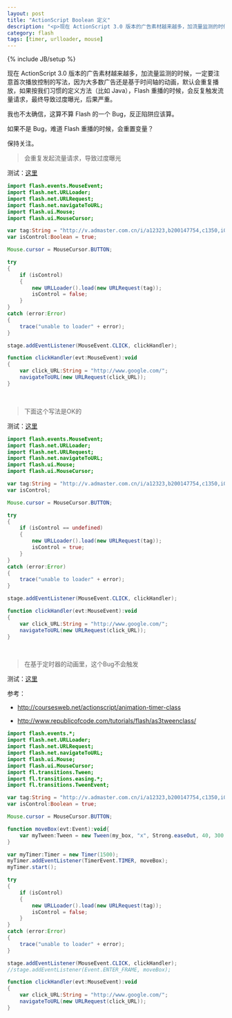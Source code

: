 ```yaml
---
layout: post
title: "ActionScript Boolean 定义"
description: "<p>现在 ActionScript 3.0 版本的广告素材越来越多，加流量监测的时候，一定要注意首次播放控制的写法，因为大多数广告还是基于时间轴的动画，默认会重复播放，如果按我们习惯的定义方法（比如 Java），Flash 重播的时候，会反复触发流量请求，最终导致过度曝光，后果严重。</p><p>我也不太确信，这算不算 Flash 的一个 Bug，反正陷阱应该算。</p><p>如果不是 Bug，难道 Flash 重播的时候，会重置变量？</p>"
category: flash
tags: [timer, urlloader, mouse]
---
```

{% include JB/setup %}

现在 ActionScript 3.0 版本的广告素材越来越多，加流量监测的时候，一定要注意首次播放控制的写法，因为大多数广告还是基于时间轴的动画，默认会重复播放，如果按我们习惯的定义方法（比如 Java），Flash 重播的时候，会反复触发流量请求，最终导致过度曝光，后果严重。

我也不太确信，这算不算 Flash 的一个 Bug，反正陷阱应该算。

如果不是 Bug，难道 Flash 重播的时候，会重置变量？

保持关注。

<blockquote class="warning">
会重复发起流量请求，导致过度曝光
</blockquote>

测试：[这里](/demo/impbug/test-1.html)

```actionscript
import flash.events.MouseEvent;
import flash.net.URLLoader;
import flash.net.URLRequest;
import flash.net.navigateToURL;
import flash.ui.Mouse;
import flash.ui.MouseCursor;

var tag:String = "http://v.admaster.com.cn/i/a12323,b200147754,c1350,i0,m201,h" + new Date().getTime();
var isControl:Boolean = true;

Mouse.cursor = MouseCursor.BUTTON;

try
{
	if (isControl)
	{
		new URLLoader().load(new URLRequest(tag));
		isControl = false;
	}
}
catch (error:Error)
{
	trace("unable to loader" + error);
}

stage.addEventListener(MouseEvent.CLICK, clickHandler);

function clickHandler(evt:MouseEvent):void
{
	var click_URL:String = "http://www.google.com/";
	navigateToURL(new URLRequest(click_URL));
}
```
<br/>

>下面这个写法是OK的

测试：[这里](/demo/impbug/test-2.html)


```actionscript
import flash.events.MouseEvent;
import flash.net.URLLoader;
import flash.net.URLRequest;
import flash.net.navigateToURL;
import flash.ui.Mouse;
import flash.ui.MouseCursor;

var tag:String = "http://v.admaster.com.cn/i/a12323,b200147754,c1350,i0,m201,h" + new Date().getTime();
var isControl;

Mouse.cursor = MouseCursor.BUTTON;

try
{
	if (isControl == undefined)
	{
		new URLLoader().load(new URLRequest(tag));
		isControl = true;
	}
}
catch (error:Error)
{
	trace("unable to loader" + error);
}

stage.addEventListener(MouseEvent.CLICK, clickHandler);

function clickHandler(evt:MouseEvent):void
{
	var click_URL:String = "http://www.google.com/";
	navigateToURL(new URLRequest(click_URL));
}
```

<br/>

>在基于定时器的动画里，这个Bug不会触发

测试：[这里](/demo/impbug/test-3.html)

参考：

- <http://coursesweb.net/actionscript/animation-timer-class>

- <http://www.republicofcode.com/tutorials/flash/as3tweenclass/>


```actionscript
import flash.events.*;
import flash.net.URLLoader;
import flash.net.URLRequest;
import flash.net.navigateToURL;
import flash.ui.Mouse;
import flash.ui.MouseCursor;
import fl.transitions.Tween;
import fl.transitions.easing.*;
import fl.transitions.TweenEvent;

var tag:String = "http://v.admaster.com.cn/i/a12323,b200147754,c1350,i0,m201,h" + new Date().getTime();
var isControl:Boolean = true;

Mouse.cursor = MouseCursor.BUTTON;

function moveBox(evt:Event):void{
	var myTween:Tween = new Tween(my_box, "x", Strong.easeOut, 40, 300, 5, true);
}

var myTimer:Timer = new Timer(1500);
myTimer.addEventListener(TimerEvent.TIMER, moveBox);
myTimer.start(); 

try
{
	if (isControl)
	{
		new URLLoader().load(new URLRequest(tag));
		isControl = false;
	}
}
catch (error:Error)
{
	trace("unable to loader" + error);
}

stage.addEventListener(MouseEvent.CLICK, clickHandler);
//stage.addEventListener(Event.ENTER_FRAME, moveBox);

function clickHandler(evt:MouseEvent):void
{
	var click_URL:String = "http://www.google.com/";
	navigateToURL(new URLRequest(click_URL));
}
```





